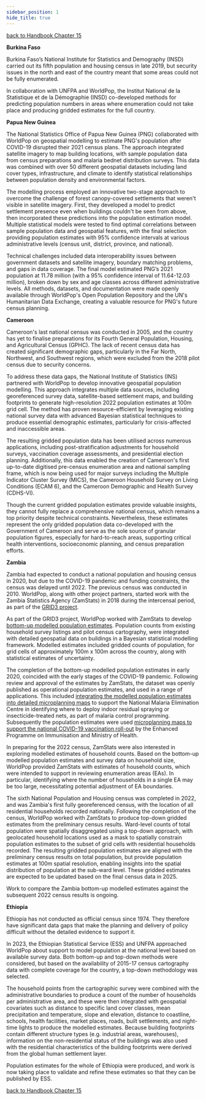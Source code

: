 ```yaml
---
sidebar_position: 1
hide_title: true
---
```


[back to Handbook Chapter 15](/docs/experiences-lessons-2020/Chapter-15/Introduction)

**Burkina Faso**

Burkina Faso’s National Institute for Statistics and Demography (INSD) carried out its fifth population and housing census in late 2019, but security issues in the north and east of the country meant that some areas could not be fully enumerated.

In collaboration with UNFPA and WorldPop, the Institut National de la Statistique et de la Démographie (INSD) co-developed methods for predicting population numbers in areas where enumeration could not take place and producing gridded estimates for the full country.

**Papua New Guinea**

The National Statistics Office of Papua New Guinea (PNG) collaborated with WorldPop on geospatial modelling to estimate PNG's population after COVID-19 disrupted their 2021 census plans. The approach integrated satellite imagery to map building locations, with sample population data from census preparations and malaria bednet distribution surveys. This data was combined with over 50 different geospatial datasets including land cover types, infrastructure, and climate to identify statistical relationships between population density and environmental factors.

The modelling process employed an innovative two-stage approach to overcome the challenge of forest canopy-covered settlements that weren't visible in satellite imagery. First, they developed a model to predict settlement presence even when buildings couldn't be seen from above, then incorporated these predictions into the population estimation model. Multiple statistical models were tested to find optimal correlations between sample population data and geospatial features, with the final selection providing population estimates with 95% confidence intervals at various administrative levels (census unit, district, province, and national).

Technical challenges included data interoperability issues between government datasets and satellite imagery, boundary matching problems, and gaps in data coverage. The final model estimated PNG’s 2021 population at 11.78 million (with a 95% confidence interval of 11.64-12.03 million), broken down by sex and age classes across different administrative levels. All methods, datasets, and documentation were made openly available through WorldPop's Open Population Repository and the UN's Humanitarian Data Exchange, creating a valuable resource for PNG's future census planning.

**Cameroon**

Cameroon's last national census was conducted in 2005, and the country has yet to finalise preparations for its Fourth General Population, Housing, and Agricultural Census (GPHC). The lack of recent census data has created significant demographic gaps, particularly in the Far North, Northwest, and Southwest regions, which were excluded from the 2018 pilot census due to security concerns.

To address these data gaps, the National Institute of Statistics (INS) partnered with WorldPop to develop innovative geospatial population modelling. This approach integrates multiple data sources, including georeferenced survey data, satellite-based settlement maps, and building footprints to generate high-resolution 2022 population estimates at 100m grid cell. The method has proven resource-efficient by leveraging existing national survey data with advanced Bayesian statistical techniques to produce essential demographic estimates, particularly for crisis-affected and inaccessible areas.

The resulting gridded population data has been utilised across numerous applications, including post-stratification adjustments for household surveys, vaccination coverage assessments, and presidential election planning. Additionally, this data enabled the creation of Cameroon's first up-to-date digitised pre-census enumeration area and national sampling frame, which is now being used for major surveys including the Multiple Indicator Cluster Survey (MICS), the Cameroon Household Survey on Living Conditions (ECAM 6), and the Cameroon Demographic and Health Survey (CDHS-VI).

Though the current gridded population estimates provide valuable insights, they cannot fully replace a comprehensive national census, which remains a top priority despite technical constraints. Nevertheless, these estimates represent the only gridded population data co-developed with the Government of Cameroon and serve as the sole source of granular population figures, especially for hard-to-reach areas, supporting critical health interventions, socioeconomic planning, and census preparation efforts.

**Zambia**

Zambia had expected to conduct a national population and housing census in 2020, but due to the COVID-19 pandemic and funding constraints, the census was delayed until 2022. The previous census was conducted in 2010. WorldPop, along with other project partners, started work with the Zambia Statistics Agency (ZamStats) in 2018 during the intercensal period, as part of the [GRID3 project](https://grid3.org/about-us).

As part of the GRID3 project, WorldPop worked with ZamStats to develop [bottom-up modelled population estimates](https://grid3.org/news/zambia-partners-with-grid3-to-produce-pop-estimates). Population counts from existing household survey listings and pilot census cartography, were integrated with detailed geospatial data on buildings in a Bayesian statistical modelling framework. Modelled estimates included gridded counts of population, for grid cells of approximately 100m x 100m across the country, along with statistical estimates of uncertainty.

The completion of the bottom-up modelled population estimates in early 2020, coincided with the early stages of the COVID-19 pandemic. Following review and approval of the estimates by ZamStats, the dataset was openly published as operational population estimates, and used in a range of applications. This included [integrating the modelled population estimates into detailed microplanning maps](https://grid3.org/news/zambia-control-malaria) to support the National Malaria Elimination Centre in identifying where to deploy indoor residual spraying or insecticide-treated nets, as part of malaria control programming. Subsequently the population estimates were used [microplanning maps to support the national COVID-19 vaccination roll-out](https://grid3.org/news/maps-covid19-vaccination-zambia) by the Enhanced Programme on Immunisation and Ministry of Health.

In preparing for the 2022 census, ZamStats were also interested in exploring modelled estimates of household counts. Based on the bottom-up modelled population estimates and survey data on household size, WorldPop provided ZamStats with estimates of household counts, which were intended to support in reviewing enumeration areas (EAs). In particular, identifying where the number of households in a single EA may be too large, necessitating potential adjustment of EA boundaries.

The sixth National Population and Housing census was completed in 2022, and was Zambia's first fully georeferenced census, with the location of all residential households recorded nationally. Following the completion of the census, WorldPop worked with ZamStats to produce top-down gridded estimates from the preliminary census results. Ward-level counts of total population were spatially disaggregated using a top-down approach, with geolocated household locations used as a mask to spatially constrain population estimates to the subset of grid cells with residential households recorded. The resulting gridded population estimates are aligned with the preliminary census results on total population, but provide population estimates at 100m spatial resolution, enabling insights into the spatial distribution of population at the sub-ward level. These gridded estimates are expected to be updated based on the final census data in 2025.

Work to compare the Zambia bottom-up modelled estimates against the subsequent 2022 census results is ongoing.

**Ethiopia**

Ethiopia has not conducted as official census since 1974. They therefore have significant data gaps that make the planning and delivery of policy difficult without the detailed evidence to support it.

In 2023, the Ethiopian Statistical Service (ESS) and UNFPA approached WorldPop about support to model population at the national level based on available survey data. Both bottom-up and top-down methods were considered, but based on the availability of 2015-17 census cartography data with complete coverage for the country, a top-down methodology was selected.

The household points from the cartographic survey were combined with the administrative boundaries to produce a count of the number of households per administrative area, and these were then integrated with geospatial covariates such as distance to specific land cover classes, mean precipitation and temperature, slope and elevation, distance to coastline, schools, health facilities, market places, roads, built settlements, and night-time lights to produce the modelled estimates. Because building footprints contain different structure types (e.g. industrial areas, warehouses), information on the non-residential status of the buildings was also used with the residential characteristics of the building footprints were derived from the global human settlement layer.

Population estimates for the whole of Ethiopia were produced, and work is now taking place to validate and refine these estimates so that they can be published by ESS.

[back to Handbook Chapter 15](/docs/experiences-lessons-2020/Chapter-15/Introduction)
